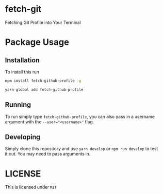 # fetch-git

Fetching Git Profile into Your Terminal

# Package Usage

## Installation

To install this run

```bash
npm install fetch-github-profile -g

yarn global add fetch-github-profile
```

## Running

To run simply type `fetch-github-profile`, you can also pass in a username argument with the `--user="<username>"` flag.

## Developing

Simply clone this repository and use `yarn develop` or `npm run develop` to test it out. You may need to pass arguments in.

# LICENSE

This is licensed under `MIT`
